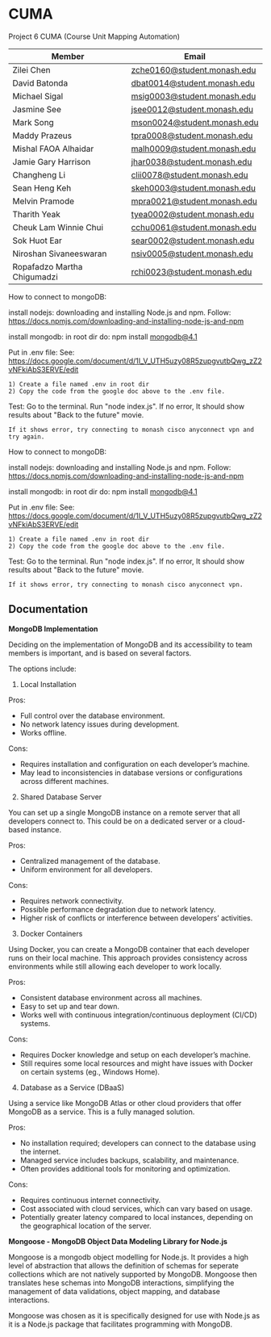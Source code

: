 # CUMA

Project 6 CUMA (Course Unit Mapping Automation)

| Member                      | Email                       |
| --------------------------- | --------------------------- |
| Zilei Chen                  | zche0160@student.monash.edu |
| David Batonda               | dbat0014@student.monash.edu |
| Michael Sigal               | msig0003@student.monash.edu |
| Jasmine See                 | jsee0012@student.monash.edu |
| Mark Song                   | mson0024@student.monash.edu |
| Maddy Prazeus               | tpra0008@student.monash.edu |
| Mishal FAOA Alhaidar        | malh0009@student.monash.edu |
| Jamie Gary Harrison         | jhar0038@student.monash.edu |
| Changheng Li                | clii0078@student.monash.edu |
| Sean Heng Keh               | skeh0003@student.monash.edu |
| Melvin Pramode              | mpra0021@student.monash.edu |
| Tharith Yeak                | tyea0002@student.monash.edu |
| Cheuk Lam Winnie Chui       | cchu0061@student.monash.edu |
| Sok Huot Ear                | sear0002@student.monash.edu |
| Niroshan Sivaneeswaran      | nsiv0005@student.monash.edu |
| Ropafadzo Martha Chigumadzi | rchi0023@student.monash.edu |

How to connect to mongoDB: 

install nodejs: 
    downloading and installing Node.js and npm. Follow:
    https://docs.npmjs.com/downloading-and-installing-node-js-and-npm

install mongodb: 
    in root dir do: 
    npm install mongodb@4.1

Put in .env file: 
    See: https://docs.google.com/document/d/1I_V_UTH5uzy08R5zupgvutbQwg_zZ2vNFkiAbS3ERVE/edit

    1) Create a file named .env in root dir
    2) Copy the code from the google doc above to the .env file.

Test: 
    Go to the terminal. Run "node index.js". If no error, It should show results about "Back to the future" movie. 

    If it shows error, try connecting to monash cisco anyconnect vpn and try again.







How to connect to mongoDB: 

install nodejs: 
    downloading and installing Node.js and npm. Follow:
    https://docs.npmjs.com/downloading-and-installing-node-js-and-npm

install mongodb: 
    in root dir do: 
    npm install mongodb@4.1

Put in .env file: 
    See: https://docs.google.com/document/d/1I_V_UTH5uzy08R5zupgvutbQwg_zZ2vNFkiAbS3ERVE/edit

    1) Create a file named .env in root dir
    2) Copy the code from the google doc above to the .env file.

Test: 
    Go to the terminal. Run "node index.js". If no error, It should show results about "Back to the future" movie. 

    If it shows error, try connecting to monash cisco anyconnect vpn.








## Documentation 
**MongoDB Implementation**

Deciding on the implementation of MongoDB and its accessibility to team members is important, and is based on several factors.

The options include:
1) Local Installation

Pros:
- Full control over the database environment.
- No network latency issues during development.
- Works offline.

Cons:
- Requires installation and configuration on each developer’s machine.
- May lead to inconsistencies in database versions or configurations across different machines.

2. Shared Database Server

You can set up a single MongoDB instance on a remote server that all developers connect to. This could be on a dedicated server or a cloud-based instance.

Pros:
- Centralized management of the database.
- Uniform environment for all developers.

Cons:
- Requires network connectivity.
- Possible performance degradation due to network latency.
- Higher risk of conflicts or interference between developers’ activities.

3. Docker Containers

Using Docker, you can create a MongoDB container that each developer runs on their local machine. This approach provides consistency across environments while still allowing each developer to work locally.

Pros:
- Consistent database environment across all machines.
- Easy to set up and tear down.
- Works well with continuous integration/continuous deployment (CI/CD) systems.

Cons:
- Requires Docker knowledge and setup on each developer’s machine.
- Still requires some local resources and might have issues with Docker on certain systems (eg., Windows Home).

4. Database as a Service (DBaaS)

Using a service like MongoDB Atlas or other cloud providers that offer MongoDB as a service. This is a fully managed solution.

Pros:
- No installation required; developers can connect to the database using the internet.
- Managed service includes backups, scalability, and maintenance.
- Often provides additional tools for monitoring and optimization.

Cons:
- Requires continuous internet connectivity.
- Cost associated with cloud services, which can vary based on usage.
- Potentially greater latency compared to local instances, depending on the geographical location of the server.


**Mongoose - MongoDB Object Data Modeling Library for Node.js**

Mongoose is a mongodb object modelling for Node.js. It provides a high level of abstraction that allows the definition of schemas for seperate collections which are not natively supported by MongoDB. Mongoose then translates hese schemas into MongoDB interactions, simplifying the management of data validations, object mapping, and database interactions.

Mongoose was chosen as it is specifically designed for use with Node.js as it is a Node.js package that facilitates programming with MongoDB.